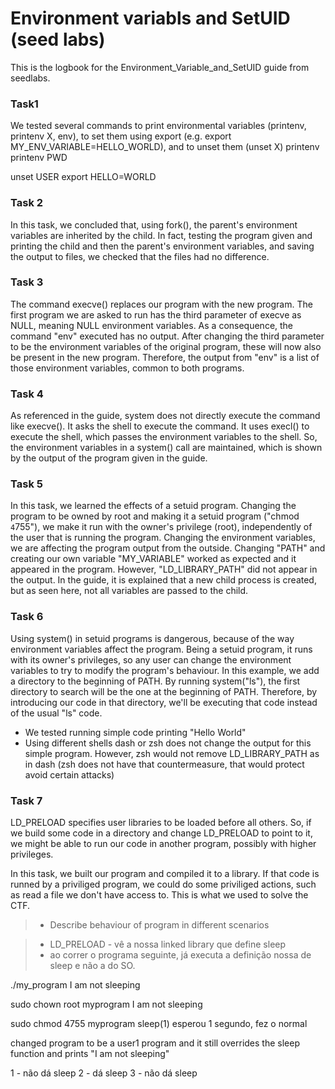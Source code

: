 # Environment variabls and SetUID (seed labs)
This is the logbook for the Environment_Variable_and_SetUID guide from seedlabs.

### Task1
We tested several commands to print environmental variables (printenv, printenv X, env), to set them using export (e.g. export MY_ENV_VARIABLE=HELLO_WORLD), and to unset them (unset X)
printenv
printenv PWD

unset USER
export HELLO=WORLD


### Task 2
In this task, we concluded that, using fork(), the parent's environment variables are inherited by the child. In fact, testing the program given and printing the child and then the parent's environment variables, and saving the output to files, we checked that the files had no difference.


### Task 3
The command execve() replaces our program with the new program. The first program we are asked to run has the third parameter of execve as NULL, meaning NULL environment variables. As a consequence, the command "env" executed has no output.
After changing the third parameter to be the environment variables of the original program, these will now also be present in the new program. Therefore, the output from "env" is a list of those environment variables, common to both programs.


### Task 4
As referenced in the guide, system does not directly execute the command like execve(). It asks the shell to execute the command. It uses execl() to execute the shell, which passes the environment variables to the shell. So, the environment variables in a system() call are maintained, which is shown by the output of the program given in the guide.


### Task 5
In this task, we learned the effects of a setuid program.
Changing the program to be owned by root and making it a setuid program ("chmod `4`755"), we make it run with the owner's privilege (root), independently of the user that is running the program.
Changing the environment variables, we are affecting the program output from the outside. Changing "PATH" and creating our own variable "MY_VARIABLE" worked as expected and it appeared in the program. However, "LD_LIBRARY_PATH" did not appear in the output.
In the guide, it is explained that a new child process is created, but as seen here, not all variables are passed to the child.


### Task 6
Using system() in setuid programs is dangerous, because of the way environment variables affect the program. Being a setuid program, it runs with its owner's privileges, so any user can change the environment variables to try to modify the program's behaviour.
In this example, we add a directory to the beginning of PATH. By running system("ls"), the first directory to search will be the one at the beginning of PATH. Therefore, by introducing our code in that directory, we'll be executing that code instead of the usual "ls" code.

- We tested running simple code printing "Hello World"
- Using different shells dash or zsh does not change the output for this simple program. However, zsh would not remove LD_LIBRARY_PATH as in dash (zsh does not have that countermeasure, that would protect avoid certain attacks)


### Task 7
LD_PRELOAD specifies user libraries to be loaded before all others. So, if we build some code in a directory and change LD_PRELOAD to point to it, we might be able to run our code in another program, possibly with higher privileges.

In this task, we built our program and compiled it to a library. If that code is runned by a priviliged program, we could do some priviliged actions, such as read a file we don't have access to. This is what we used to solve the CTF.

> - Describe behaviour of program in different scenarios

> - LD_PRELOAD - vê a nossa linked library que define sleep
> - ao correr o programa seguinte, já executa a definição nossa de sleep e não a do SO.

./my_program
I am not sleeping

sudo chown root myprogram
I am not sleeping

sudo chmod 4755 myprogram
sleep(1) esperou 1 segundo, fez o normal

changed program to be a user1 program and it still overrides the sleep function and prints "I am not sleeping"


1 - não dá sleep
2 - dá sleep
3 - não dá sleep




